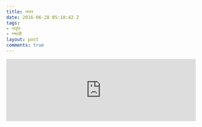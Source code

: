 ```yaml
---
title: অভাব
date: 2016-06-28 05:10:42 Z
tags:
- আবৃত্তি
- শব্দচারী
layout: post
comments: true
---
```


<iframe width="100%" height="166" scrolling="no" frameborder="no" src="https://w.soundcloud.com/player/?url=https%3A//api.soundcloud.com/tracks/271112029&amp;color=e11837&amp;auto_play=false&amp;hide_related=false&amp;show_comments=true&amp;show_user=true&amp;show_reposts=false"></iframe>
